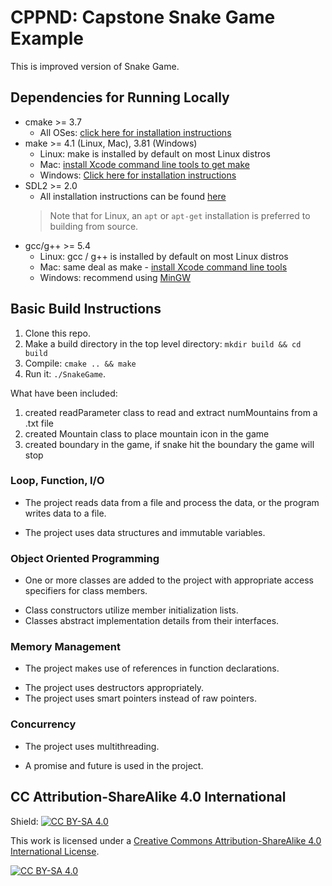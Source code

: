 # CPPND: Capstone Snake Game Example

This is improved version of Snake Game.

## Dependencies for Running Locally

* cmake >= 3.7
  * All OSes: [click here for installation instructions](https://cmake.org/install/)
* make >= 4.1 (Linux, Mac), 3.81 (Windows)
  * Linux: make is installed by default on most Linux distros
  * Mac: [install Xcode command line tools to get make](https://developer.apple.com/xcode/features/)
  * Windows: [Click here for installation instructions](http://gnuwin32.sourceforge.net/packages/make.htm)
* SDL2 >= 2.0
  * All installation instructions can be found [here](https://wiki.libsdl.org/Installation)
  >Note that for Linux, an `apt` or `apt-get` installation is preferred to building from source.
* gcc/g++ >= 5.4
  * Linux: gcc / g++ is installed by default on most Linux distros
  * Mac: same deal as make - [install Xcode command line tools](https://developer.apple.com/xcode/features/)
  * Windows: recommend using [MinGW](http://www.mingw.org/)

## Basic Build Instructions

1. Clone this repo.
2. Make a build directory in the top level directory: `mkdir build && cd build`
3. Compile: `cmake .. && make`
4. Run it: `./SnakeGame`.

What have been included:

1. created readParameter class to read and extract numMountains from a .txt file
2. created Mountain class to place mountain icon in the game
3. created boundary in the game, if snake hit the boundary the game will stop  

### Loop, Function, I/O

- The project reads data from a file and process the data, or the program writes data to a file.
* The project uses data structures and immutable variables.

### Object Oriented Programming

- One or more classes are added to the project with appropriate access specifiers for class members.
* Class constructors utilize member initialization lists.
* Classes abstract implementation details from their interfaces.

### Memory Management

- The project makes use of references in function declarations.
* The project uses destructors appropriately.
* The project uses smart pointers instead of raw pointers.

### Concurrency

- The project uses multithreading.
* A promise and future is used in the project.

## CC Attribution-ShareAlike 4.0 International

Shield: [![CC BY-SA 4.0][cc-by-sa-shield]][cc-by-sa]

This work is licensed under a
[Creative Commons Attribution-ShareAlike 4.0 International License][cc-by-sa].

[![CC BY-SA 4.0][cc-by-sa-image]][cc-by-sa]

[cc-by-sa]: http://creativecommons.org/licenses/by-sa/4.0/
[cc-by-sa-image]: https://licensebuttons.net/l/by-sa/4.0/88x31.png
[cc-by-sa-shield]: https://img.shields.io/badge/License-CC%20BY--SA%204.0-lightgrey.svg
